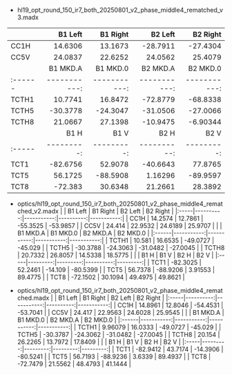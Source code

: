 
- hl19_opt_round_150_ir7_both_20250801_v2_phase_middle4_rematched_v3.madx

|      |   B1 Left |   B1 Right |   B2 Left |   B2 Right |
|:-----|----------:|-----------:|----------:|-----------:|
| CC1H |   14.6306 |    13.1673 |  -28.7911 |   -27.4304 |
| CC5V |   24.0837 |    22.6252 |   24.0562 |    25.4079 |
|       |   B1 MKD.A |   B1 MKD.0 |   B2 MKD.A |   B2 MKD.0 |
|:------|-----------:|-----------:|-----------:|-----------:|
| TCTH1 |    10.7741 |    16.8472 |   -72.8779 |  -68.8338  |
| TCTH5 |   -30.3778 |   -24.3047 |   -31.0506 |  -27.0066  |
| TCTH8 |    21.0667 |    27.1398 |   -10.9475 |   -6.90344 |
|      |     B1 H |     B1 V |      B2 H |     B2 V |
|:-----|---------:|---------:|----------:|---------:|
| TCT1 | -82.6756 |  52.9078 | -40.6643  |  77.8765 |
| TCT5 |  56.1725 | -88.5908 |   1.16296 | -89.9597 |
| TCT8 | -72.383  |  30.6348 |  21.2661  |  28.3892 |


- optics/hl19_opt_round_150_ir7_both_20250801_v2_phase_middle4_rematched_v2.madx
|      |   B1 Left |   B1 Right |   B2 Left |   B2 Right |
|:-----|----------:|-----------:|----------:|-----------:|
| CC1H |   14.2574 |    12.7861 |  -55.3525 |   -53.9857 |
| CC5V |   24.414  |    22.9532 |   24.6189 |    25.9707 |
|       |   B1 MKD.A |   B1 MKD.0 |   B2 MKD.A |   B2 MKD.0 |
|:------|-----------:|-----------:|-----------:|-----------:|
| TCTH1 |    10.581  |    16.6535 |   -49.0727 |   -45.029  |
| TCTH5 |   -30.3788 |   -24.3063 |   -31.0482 |   -27.0045 |
| TCTH8 |    20.7332 |    26.8057 |    14.5338 |    18.5775 |
|      |     B1 H |     B1 V |      B2 H |     B2 V |
|:-----|---------:|---------:|----------:|---------:|
| TCT1 | -82.3025 |  52.2461 | -14.109   | -80.5399 |
| TCT5 |  56.7378 | -88.9206 |   3.91553 |  89.4775 |
| TCT8 | -72.1502 |  30.1094 |  49.4975  |  49.8621 |


- optics/hl19_opt_round_150_ir7_both_20250801_v2_phase_middle4_rematched.madx
|      |   B1 Left |   B1 Right |   B2 Left |   B2 Right |
|:-----|----------:|-----------:|----------:|-----------:|
| CC1H |   14.8961 |    12.8046 |  -54.4531 |   -53.7041 |
| CC5V |   24.417  |    22.9563 |   24.6028 |    25.9545 |
|       |   B1 MKD.A |   B1 MKD.0 |   B2 MKD.A |   B2 MKD.0 |
|:------|-----------:|-----------:|-----------:|-----------:|
| TCTH1 |    9.96079 |    16.0333 |   -49.0727 |   -45.029  |
| TCTH5 |  -30.3787  |   -24.3062 |   -31.0482 |   -27.0045 |
| TCTH8 |   20.154   |    26.2265 |    13.7972 |    17.8409 |
|      |     B1 H |     B1 V |     B2 H |     B2 V |
|:-----|---------:|---------:|---------:|---------:|
| TCT1 | -82.9412 |  43.7174 | -14.3906 | -80.5241 |
| TCT5 |  56.7193 | -88.9236 |   3.6339 |  89.4937 |
| TCT8 | -72.7479 |  21.5562 |  48.4793 |  41.1444 |